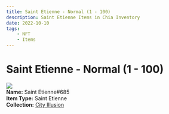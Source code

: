 ```yaml
---
title: Saint Etienne - Normal (1 - 100)
description: Saint Etienne Items in Chia Inventory
date: 2022-10-10
tags:
    - NFT
    - Items
---
```


# Saint Etienne - Normal (1 - 100)
<div class="item_thumbnail">
<img loading="lazy" src="https://cal3fenibgmllexxjea3kq2mdvlj6ypofm5ka5nfxq3gu6u5knwa.arweave.net/EBeykagJmLWS90kBtUNMHVafYe4rOqB1pbw2anqdU2w"><br/>
<div><strong>Name:</strong> Saint Etienne#685</div>
<div><strong>Item Type:</strong> Saint Etienne</div>
<div><strong>Collection:</strong> <a href="https://www.spacescan.io/xch/nft/collection/col1lend2dcn558km4wcwta4xnkfv3xpcmlp9kyt0m909emvfxechlyqdl5ndg">City Illusion</a></div>
</div>

